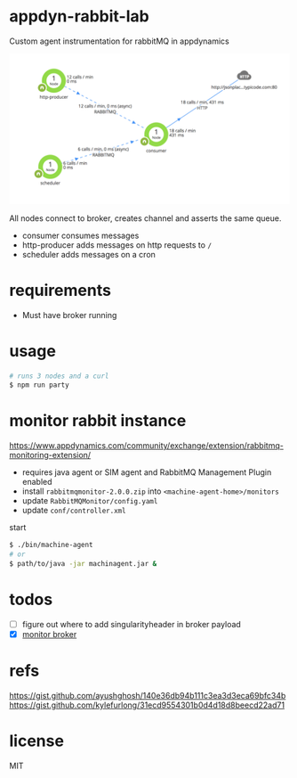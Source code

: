 # appdyn-rabbit-lab
Custom agent instrumentation for rabbitMQ in appdynamics

![screen_shot](./3-node-party-dump.png)

All nodes connect to broker, creates channel and asserts the same queue.

- consumer consumes messages
- http-producer adds messages on http requests to `/`
- scheduler adds messages on a cron

# requirements
- Must have broker running

# usage
```bash
# runs 3 nodes and a curl
$ npm run party
```

# monitor rabbit instance
https://www.appdynamics.com/community/exchange/extension/rabbitmq-monitoring-extension/

- requires java agent or SIM agent and RabbitMQ Management Plugin enabled
- install `rabbitmqmonitor-2.0.0.zip` into `<machine-agent-home>/monitors`
- update `RabbitMQMonitor/config.yaml`
- update `conf/controller.xml`

start
```bash
$ ./bin/machine-agent
# or
$ path/to/java -jar machinagent.jar &
```

# todos
- [ ] figure out where to add singularityheader in broker payload
- [x] [monitor broker](https://www.appdynamics.com/community/exchange/extension/rabbitmq-monitoring-extension/)

# refs
https://gist.github.com/ayushghosh/140e36db94b111c3ea3d3eca69bfc34b
https://gist.github.com/kylefurlong/31ecd9554301b0d4d18d8beecd22ad71

# license
MIT
